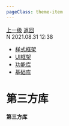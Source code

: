 ```yaml
---
pageClass: theme-item
---
```

<div class="extend-header">
    <div class="info">
        <div class="record">
            <a class="back" href="./">上一级</a>
            <a class="back" href="./">返回</a>
        </div>        
        <div class="mini">
            <span>N 2021.08.31 12:38</span>
        </div>
    </div>
    <div class="content"><div class="custom-block children"><ul><li><a href="/frontend/layerBusiness/systemBusiness/libraryThird/frameworkStyle">样式框架</a></li><li><a href="/frontend/layerBusiness/systemBusiness/libraryThird/frameworkUI">UI框架</a></li><li><a href="/frontend/layerBusiness/systemBusiness/libraryThird/function">功能库</a></li><li><a href="/frontend/layerBusiness/systemBusiness/libraryThird/basic">基础库</a></li></ul></div></div>
</div>
<div class="content-header">
<h1>第三方库</h1><strong>第三方库</strong>
</div>
<div class="static-content">


</div>